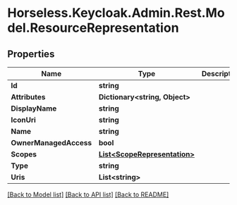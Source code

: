 # Horseless.Keycloak.Admin.Rest.Model.ResourceRepresentation

## Properties

Name | Type | Description | Notes
------------ | ------------- | ------------- | -------------
**Id** | **string** |  | [optional] 
**Attributes** | **Dictionary&lt;string, Object&gt;** |  | [optional] 
**DisplayName** | **string** |  | [optional] 
**IconUri** | **string** |  | [optional] 
**Name** | **string** |  | [optional] 
**OwnerManagedAccess** | **bool** |  | [optional] 
**Scopes** | [**List&lt;ScopeRepresentation&gt;**](ScopeRepresentation.md) |  | [optional] 
**Type** | **string** |  | [optional] 
**Uris** | **List&lt;string&gt;** |  | [optional] 

[[Back to Model list]](../README.md#documentation-for-models) [[Back to API list]](../README.md#documentation-for-api-endpoints) [[Back to README]](../README.md)

